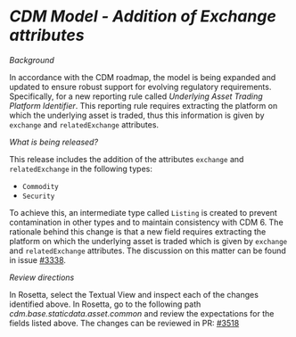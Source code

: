 # _CDM Model - Addition of Exchange attributes_

_Background_

In accordance with the CDM roadmap, the model is being expanded and updated to ensure robust support for evolving regulatory requirements. Specifically, for a new reporting rule called _Underlying Asset Trading Platform Identifier_. This reporting rule requires extracting the platform on which the underlying asset is traded, thus this information is given by `exchange` and `relatedExchange` attributes.

_What is being released?_

This release includes the addition of the attributes `exchange` and `relatedExchange` in the following types:
- `Commodity`
- `Security`

To achieve this, an intermediate type called `Listing` is created to prevent contamination in other types and to maintain consistency with CDM 6. The rationale behind this change is that a new field requires extracting the platform on which the underlying asset is traded which is given by `exchange` and `relatedExchange` attributes. The discussion on this matter can be found in issue [#3338](https://github.com/finos/common-domain-model/issues/3338).

_Review directions_

In Rosetta, select the Textual View and inspect each of the changes identified above.
In Rosetta, go to the following path _cdm.base.staticdata.asset.common_ and review the expectations for the fields listed above.
The changes can be reviewed in PR: [#3518](https://github.com/finos/common-domain-model/pull/3518)
